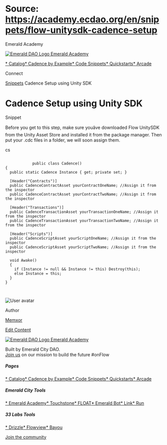 # Source: https://academy.ecdao.org/en/snippets/flow-unitysdk-cadence-setup

Emerald Academy





[![Emerald DAO Logo](/ea-logo.png)
Emerald Academy](/en/)


[* Catalog](/en/catalog)[* Cadence by Example](/en/cadence-by-example)[* Code Snippets](/en/snippets)[* Quickstarts](/en/quickstarts)[* Arcade](https://arcade.ecdao.org)

Connect



[Snippets](/en/snippets)
Cadence Setup using Unity SDK

# Cadence Setup using Unity SDK

Snippet

Before you get to this step, make sure youâve downloaded Flow UnitySDK from the Unity Asset Store and installed it from the package manager.
Then put your .cdc files in a folder, we will soon assign them.

cs

```
		
			public class Cadence()
{
  public static Cadence Instance { get; private set; }

  [Header("Contracts")]
  public CadenceContractAsset yourContractOneName; //Assign it from the inspector
  public CadenceContractAsset yourContractTwoName; //Assign it from the inspector

  [Header("Transactions")]
  public CadenceTransactionAsset yourTransactionOneName; //Assign it from the inspector
  public CadenceTransactionAsset yourTransactionTwoName; //Assign it from the inspector

  [Header("Scripts")]
  public CadenceScriptAsset yourScriptOneName; //Assign it from the inspector
  public CadenceScriptAsset yourScriptTwoName; //Assign it from the inspector

  void Awake()
  {
    if (Instance != null && Instance != this) Destroy(this);
    else Instance = this;
  }
}
		 
	
```

![User avatar](https://i.imgur.com/Nfww3sn.png)

Author

[Memxor](https://twitter.com/memxor_)

[Edit Content](https://github.com/emerald-dao/emerald-academy-v2/tree/main/src/lib/content/snippets/flow-unitysdk-cadence-setup/readme.md)



[![Emerald DAO Logo](/ea-logo.png)
Emerald Academy](/en/)

Built by Emerald City DAO.  
[Join us](https://discord.gg/emerald-city-906264258189332541) on our mission to build the future #onFlow

##### Pages

[* Catalog](/en/catalog)[* Cadence by Example](/en/cadence-by-example)[* Code Snippets](/en/snippets)[* Quickstarts](/en/quickstarts)[* Arcade](https://arcade.ecdao.org)


##### Emerald City Tools

[* Emerald Academy](https://academy.ecdao.org/)[* Touchstone](https://touchstone.city/)[* FLOAT](https://floats.city/)[* Emerald Bot](https://bot.ecdao.org/)[* Link](https://link.ecdao.org/)[* Run](https://run.ecdao.org/)


##### 33 Labs Tools

[* Drizzle](https://drizzle33.app/)[* Flowview](https://flowview.app/)[* Bayou](https://bayou33.app/)

[Join the community](https://discord.gg/emerald-city-906264258189332541)